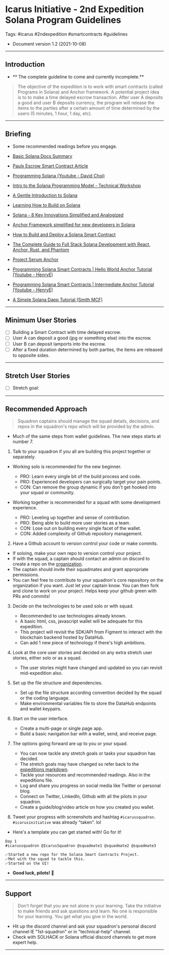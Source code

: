 # Icarus Initiative - 2nd Expedition Solana Program Guidelines

Tags: #icarus #2ndexpedition #smartcontracts #guidelines

- Document version 1.2 (2021-10-08)

---

## Introduction

- ** The complete guideline to come and currently incomplete.**

> The objective of the expedition is to work with smart contracts (called Programs in Solana) and Anchor framework. A potential project idea is to to make a time delayed escrow transaction. After user A deposits a good and user B deposits currency, the program will release the items to the parties after a certain amount of time determined by the users (5 minutes, 1 hour, 1 day, etc).

---

## Briefing

- Some recommended readings before you engage.
- [Basic Solana Docs Summary](https://2501babe.github.io/posts/solana101.html)
- [Paulx Escrow Smart Contract Article](https://paulx.dev/blog/2021/01/14/programming-on-solana-an-introduction/)

- [Programming Solana (Youtube - David Choi)](https://www.youtube.com/playlist?list=PL41Cw3fN3CfdbmhgxADwyDyIoDrxc22v2)
- [Intro to the Solana Programming Model - Technical Workshop](https://www.youtube.com/watch?v=7Iitv5tMOMY)
- [A Gentle Introduction to Solana](https://kirima.vercel.app/post/gentleintrosolana)
- [Learning How to Build on Solana](https://www.brianfriel.xyz/learning-how-to-build-on-solana/)
- [Solana - 8 Key Innovations Simplified and Analogized](https://hashnode.com/post/solana-8-key-innovations-simplified-and-analogized-cku5q6zeh0jdsp9s1f9tp6ch6)
- [Anchor Framework simplified for new developers in Solana](https://hashnode.com/post/anchor-framework-simplified-for-new-developers-in-solana-cktyttmwf09h6bps189wxcngd)
- [How to Build and Deploy a Solana Smart Contract](https://hashnode.com/post/anchor-framework-simplified-for-new-developers-in-solana-cktyttmwf09h6bps189wxcngd)
- [The Complete Guide to Full Stack Solana Development with React, Anchor, Rust, and Phantom](https://dev.to/dabit3/the-complete-guide-to-full-stack-solana-development-with-react-anchor-rust-and-phantom-3291)
- [Project Serum Anchor](https://project-serum.github.io/anchor/getting-started/introduction.html)
- [Programming Solana Smart Contracts | Hello World Anchor Tutorial (Youtube - HenryE)](https://www.youtube.com/watch?v=oD1umX_DnUw)
- [Programming Solana Smart Contracts | Intermediate Anchor Tutorial (Youtube - HenryE)](https://www.youtube.com/watch?v=i6Ycr5nhjH8)
- [A Simple Solana Dapp Tutorial (Smith MCF)](https://smith-mcf.medium.com/a-simple-solana-dapp-tutorial-6dedbdf65444)

---

## Minimum User Stories

- [ ] Building a Smart Contract with time delayed escrow.
- [ ] User A can deposit a good (jpg or something else) into the escrow.
- [ ] User B can deposit lamports into the escrow.
- [ ] After a fixed duration determined by both parties, the items are released to opposite sides.

---

## Stretch User Stories

- [ ] Stretch goal:

---

## Recommended Approach

> Squadron captains should manage the squad details, decisions, and repos in the squadron's repo which will be provided by the admin.

- Much of the same steps from wallet guidelines. The new steps starts at number 7.

1. Talk to your squadron if you all are building this project together or separately.

- Working solo is recommended for the new beginner.

  - PRO: Learn every single bit of the build process and code.
  - PRO: Experienced developers can surgically target your pain points.
  - CON: Can remove the group dynamic if you don't get hooked into your squad or community.

- Working together is recommended for a squad with some development experience.
  - PRO: Leveling up together and sense of contribution.
  - PRO: Being able to build more user stories as a team.
  - CON: Lose out on building every single facet of the wallet.
  - CON: Added complexity of Github repository management.

2. Have a Github account to version control your code or make commits.

- If soloing, make your own repo to version control your project.
- If with the squad, a captain should contact an admin on discord to create a repo on the [organization](https://github.com/icarus-initiative).
- The captain should invite their squadmates and grant appropriate permissions.
- You can feel free to contribute to your squadron's core repository on the organization if you want. Just let your captain know. You can then fork and clone to work on your project. Helps keep your github green with PRs and commits!

3. Decide on the technologies to be used solo or with squad.

   - Recommended to use technologies already known.
   - A basic html, css, javascript wallet will be adequate for this expedition.
   - This project will revisit the SDK/API from Figment to interact with the blockchain backend hosted by DataHub.
   - Can add 1 new piece of technology if there's high ambitions.

4. Look at the core user stories and decided on any extra stretch user stories, either solo or as a squad.

   - The user stories might have changed and updated so you can revisit mid-expedition also.

5. Set up the file structure and dependencies.

   - Set up the file structure according convention decided by the squad or the coding language.
   - Make environmental variables file to store the DataHub endpoints and wallet keypairs.

6. Start on the user interface.

   - Create a multi-page or single page app.
   - Build a basic navigation bar with a wallet, send, and receive page.

7. The options going forward are up to you or your squad.

   - You can now tackle any stretch goals or tasks your squadron has decided.
   - The stretch goals may have changed so refer back to the [expeditions markdown](https://github.com/icarus-initiative/icarus_initiative/blob/main/expeditions.md).
   - Tackle your resources and recommended readings. Also in the expeditions file.
   - Log and share you progress on social media like Twitter or personal blog.
   - Connect on Twitter, LinkedIn, Github with all the pilots in your squadron.
   - Create a guide/blog/video article on how you created you wallet.

8. Tweet your progress with screenshots and hashtag `#icarussquadron`. `#icarusinitiative` was already "taken". lol

- Here's a template you can get started with! Go for it!

```text
Day 1
#icarussquadron @IcarusSquadron @squadmate1 @squadmate2 @squadmate3

✅Started a new repo for the Solana Smart Contracts Project.
✅Met with the squad to tackle this.
✅Started on the UI!
```

- **Good luck, pilots! 🛫**

---

## Support

> Don't forget that you are not alone in your learning. Take the initiative to make friends and ask questions and learn. No one is responsible for your learning. You get what you give in the world.

- Hit up the discord channel and ask your squadron's personal discord channel IE "1st-squadron" or in "technical-help" channel.
- Check with SOLHACK or Solana official discord channels to get more expert help.

---
